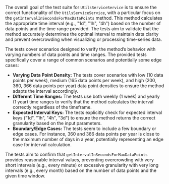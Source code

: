 The overall goal of the test suite for `UtilsServiceService` is to ensure the correct functionality of the `UtilsServiceService`, with a particular focus on the `getIntervalInSecondsForMaxDataPoints` method. This method calculates the appropriate time interval (e.g., "1d", "1h", "4h") based on the number of data points and the time range provided. The tests aim to validate that the method accurately determines the optimal interval to maintain data clarity and prevent overcrowding when visualizing or processing time-series data.

The tests cover scenarios designed to verify the method’s behavior with varying numbers of data points and time ranges. The provided tests specifically cover a range of common scenarios and potentially some edge cases:

*   **Varying Data Point Density:** The tests cover scenarios with low (10 data points per week), medium (165 data points per week), and high (200, 360, 366 data points per year) data point densities to ensure the method adapts the interval accordingly.
*   **Different Time Ranges:** The tests use both weekly (1 week) and yearly (1 year) time ranges to verify that the method calculates the interval correctly regardless of the timeframe.
*   **Expected Interval Keys:** The tests explicitly check for expected interval keys ("1d", "1h", "4h", "3d") to ensure the method returns the correct granularity based on the input parameters.
*   **Boundary/Edge Cases:** The tests seem to include a few boundary or edge cases.  For instance, 360 and 366 data points per year is close to the maximum number of days in a year, potentially representing an edge case for interval calculation.

The tests aim to confirm that `getIntervalInSecondsForMaxDataPoints` provides reasonable interval values, preventing overcrowding with very short intervals (e.g., every minute) or excessive granularity with very long intervals (e.g., every month) based on the number of data points and the given time window.